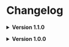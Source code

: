 # Changelog

**<details><summary>Version 1.1.0</summary>**
* *Updated LethalLib which was causing game crashing.*
* *Updated and added other dependencies to prevent any more issues.*
</details>

**<details><summary>Version 1.0.0</summary>**
* *Initial Release*
</details>